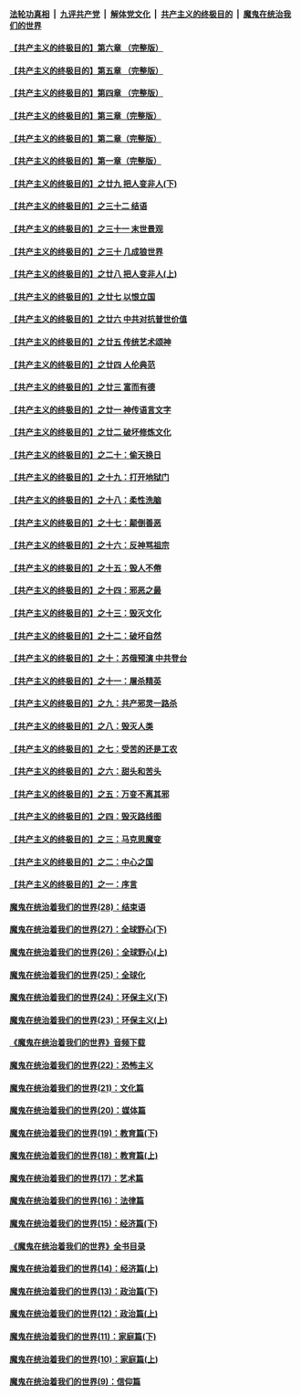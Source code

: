 ####  [法轮功真相](../../../../basic/blob/master/README.md?t=04190130) &nbsp;|&nbsp; [九评共产党](../../../../9ping.md/blob/master/README.md?t=04190130) &nbsp;|&nbsp; [解体党文化](../../../../jtdwh.md/blob/master/README.md?t=04190130)  &nbsp;|&nbsp; [共产主义的终极目的](../../../../gczydzjmd.md/blob/master/README.md?t=04190130) &nbsp;|&nbsp; [魔鬼在统治我们的世界](../../../../mgztzwmdsj.md/blob/master/README.md?t=04190130) 

#### [【共产主义的终极目的】第六章 （完整版）](../pages/nsc422/n11428913.md?t=04190130) 

#### [【共产主义的终极目的】第五章 （完整版）](../pages/nsc422/n11428912.md?t=04190130) 

#### [【共产主义的终极目的】第四章 （完整版）](../pages/nsc422/n11428907.md?t=04190130) 

#### [【共产主义的终极目的】第三章（完整版）](../pages/nsc422/n11428848.md?t=04190130) 

#### [【共产主义的终极目的】第二章（完整版）](../pages/nsc422/n11428831.md?t=04190130) 

#### [【共产主义的终极目的】第一章（完整版）](../pages/nsc422/n11417651.md?t=04190130) 

#### [【共产主义的终极目的】之廿九 把人变非人(下)](../pages/nsc422/n11344140.md?t=04190130) 

#### [【共产主义的终极目的】之三十二 结语](../pages/nsc422/n11360535.md?t=04190130) 

#### [【共产主义的终极目的】之三十一 末世景观](../pages/nsc422/n11351129.md?t=04190130) 

#### [【共产主义的终极目的】之三十 几成狼世界](../pages/nsc422/n11348280.md?t=04190130) 

#### [【共产主义的终极目的】之廿八 把人变非人(上)](../pages/nsc422/n11340492.md?t=04190130) 

#### [【共产主义的终极目的】之廿七 以恨立国](../pages/nsc422/n11336944.md?t=04190130) 

#### [【共产主义的终极目的】之廿六 中共对抗普世价值](../pages/nsc422/n11324785.md?t=04190130) 

#### [【共产主义的终极目的】之廿五 传统艺术颂神](../pages/nsc422/n11296396.md?t=04190130) 

#### [【共产主义的终极目的】之廿四 人伦典范](../pages/nsc422/n11296397.md?t=04190130) 

#### [【共产主义的终极目的】之廿三 富而有德](../pages/nsc422/n11283598.md?t=04190130) 

#### [【共产主义的终极目的】之廿一 神传语言文字](../pages/nsc422/n11263265.md?t=04190130) 

#### [【共产主义的终极目的】之廿二 破坏修炼文化](../pages/nsc422/n11245728.md?t=04190130) 

#### [【共产主义的终极目的】之二十：偷天换日](../pages/nsc422/n11238846.md?t=04190130) 

#### [【共产主义的终极目的】之十九：打开地狱门](../pages/nsc422/n11206376.md?t=04190130) 

#### [【共产主义的终极目的】之十八：柔性洗脑](../pages/nsc422/n11199994.md?t=04190130) 

#### [【共产主义的终极目的】之十七：颠倒善恶](../pages/nsc422/n11179782.md?t=04190130) 

#### [【共产主义的终极目的】之十六：反神骂祖宗](../pages/nsc422/n11166798.md?t=04190130) 

#### [【共产主义的终极目的】之十五：毁人不倦](../pages/nsc422/n11166792.md?t=04190130) 

#### [【共产主义的终极目的】之十四：邪恶之最](../pages/nsc422/n11150249.md?t=04190130) 

#### [【共产主义的终极目的】之十三：毁灭文化](../pages/nsc422/n11135227.md?t=04190130) 

#### [【共产主义的终极目的】之十二：破坏自然](../pages/nsc422/n11135214.md?t=04190130) 

#### [【共产主义的终极目的】之十：苏俄预演 中共登台](../pages/nsc422/n11118424.md?t=04190130) 

#### [【共产主义的终极目的】之十一：屠杀精英](../pages/nsc422/n11118442.md?t=04190130) 

#### [【共产主义的终极目的】之九：共产邪灵一路杀](../pages/nsc422/n11114139.md?t=04190130) 

#### [【共产主义的终极目的】之八：毁灭人类](../pages/nsc422/n11108503.md?t=04190130) 

#### [【共产主义的终极目的】之七：受苦的还是工农](../pages/nsc422/n11101809.md?t=04190130) 

#### [【共产主义的终极目的】之六：甜头和苦头](../pages/nsc422/n11096971.md?t=04190130) 

#### [【共产主义的终极目的】之五：万变不离其邪](../pages/nsc422/n11091285.md?t=04190130) 

#### [【共产主义的终极目的】之四：毁灭路线图](../pages/nsc422/n11086284.md?t=04190130) 

#### [【共产主义的终极目的】之三：马克思魔变](../pages/nsc422/n11061941.md?t=04190130) 

#### [【共产主义的终极目的】之二：中心之国](../pages/nsc422/n11047728.md?t=04190130) 

#### [【共产主义的终极目的】之一：序言](../pages/nsc422/n11086077.md?t=04190130) 

#### [魔鬼在统治着我们的世界(28)：结束语](../pages/nsc422/n10936246.md?t=04190130) 

#### [魔鬼在统治着我们的世界(27)：全球野心(下)](../pages/nsc422/n10928319.md?t=04190130) 

#### [魔鬼在统治着我们的世界(26)：全球野心(上)](../pages/nsc422/n10900318.md?t=04190130) 

#### [魔鬼在统治着我们的世界(25)：全球化](../pages/nsc422/n10788205.md?t=04190130) 

#### [魔鬼在统治着我们的世界(24)：环保主义(下)](../pages/nsc422/n10695307.md?t=04190130) 

#### [魔鬼在统治着我们的世界(23)：环保主义(上)](../pages/nsc422/n10688613.md?t=04190130) 

#### [《魔鬼在统治着我们的世界》音频下载](../pages/nsc422/n10635553.md?t=04190130) 

#### [魔鬼在统治着我们的世界(22)：恐怖主义](../pages/nsc422/n10614727.md?t=04190130) 

#### [魔鬼在统治着我们的世界(21)：文化篇](../pages/nsc422/n10597706.md?t=04190130) 

#### [魔鬼在统治着我们的世界(20)：媒体篇](../pages/nsc422/n10586579.md?t=04190130) 

#### [魔鬼在统治着我们的世界(19)：教育篇(下)](../pages/nsc422/n10564808.md?t=04190130) 

#### [魔鬼在统治着我们的世界(18)：教育篇(上)](../pages/nsc422/n10526970.md?t=04190130) 

#### [魔鬼在统治着我们的世界(17)：艺术篇](../pages/nsc422/n10499093.md?t=04190130) 

#### [魔鬼在统治着我们的世界(16)：法律篇](../pages/nsc422/n10485969.md?t=04190130) 

#### [魔鬼在统治着我们的世界(15)：经济篇(下)](../pages/nsc422/n10469975.md?t=04190130) 

#### [《魔鬼在统治着我们的世界》全书目录](../pages/nsc422/n10464261.md?t=04190130) 

#### [魔鬼在统治着我们的世界(14)：经济篇(上)](../pages/nsc422/n10457370.md?t=04190130) 

#### [魔鬼在统治着我们的世界(13)：政治篇(下)](../pages/nsc422/n10448270.md?t=04190130) 

#### [魔鬼在统治着我们的世界(12)：政治篇(上)](../pages/nsc422/n10444576.md?t=04190130) 

#### [魔鬼在统治着我们的世界(11)：家庭篇(下)](../pages/nsc422/n10440961.md?t=04190130) 

#### [魔鬼在统治着我们的世界(10)：家庭篇(上)](../pages/nsc422/n10435448.md?t=04190130) 

#### [魔鬼在统治着我们的世界(9)：信仰篇](../pages/nsc422/n10432159.md?t=04190130) 

